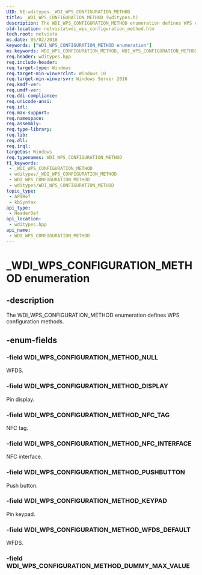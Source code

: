 ```yaml
---
UID: NE:wditypes._WDI_WPS_CONFIGURATION_METHOD
title: _WDI_WPS_CONFIGURATION_METHOD (wditypes.h)
description: The WDI_WPS_CONFIGURATION_METHOD enumeration defines WPS configuration methods.
old-location: netvista\wdi_wps_configuration_method.htm
tech.root: netvista
ms.date: 05/02/2018
keywords: ["WDI_WPS_CONFIGURATION_METHOD enumeration"]
ms.keywords: WDI_WPS_CONFIGURATION_METHOD, WDI_WPS_CONFIGURATION_METHOD enumeration [Network Drivers Starting with Windows Vista], WDI_WPS_CONFIGURATION_METHOD_DISPLAY, WDI_WPS_CONFIGURATION_METHOD_KEYPAD, WDI_WPS_CONFIGURATION_METHOD_NFC_INTERFACE, WDI_WPS_CONFIGURATION_METHOD_NFC_TAG, WDI_WPS_CONFIGURATION_METHOD_NULL, WDI_WPS_CONFIGURATION_METHOD_PUSHBUTTON, WDI_WPS_CONFIGURATION_METHOD_WFDS_DEFAULT, _WDI_WPS_CONFIGURATION_METHOD, netvista.wdi_wps_configuration_method, wditypes/WDI_WPS_CONFIGURATION_METHOD, wditypes/WDI_WPS_CONFIGURATION_METHOD_DISPLAY, wditypes/WDI_WPS_CONFIGURATION_METHOD_KEYPAD, wditypes/WDI_WPS_CONFIGURATION_METHOD_NFC_INTERFACE, wditypes/WDI_WPS_CONFIGURATION_METHOD_NFC_TAG, wditypes/WDI_WPS_CONFIGURATION_METHOD_NULL, wditypes/WDI_WPS_CONFIGURATION_METHOD_PUSHBUTTON, wditypes/WDI_WPS_CONFIGURATION_METHOD_WFDS_DEFAULT
req.header: wditypes.hpp
req.include-header: 
req.target-type: Windows
req.target-min-winverclnt: Windows 10
req.target-min-winversvr: Windows Server 2016
req.kmdf-ver: 
req.umdf-ver: 
req.ddi-compliance: 
req.unicode-ansi: 
req.idl: 
req.max-support: 
req.namespace: 
req.assembly: 
req.type-library: 
req.lib: 
req.dll: 
req.irql: 
targetos: Windows
req.typenames: WDI_WPS_CONFIGURATION_METHOD
f1_keywords:
 - _WDI_WPS_CONFIGURATION_METHOD
 - wditypes/_WDI_WPS_CONFIGURATION_METHOD
 - WDI_WPS_CONFIGURATION_METHOD
 - wditypes/WDI_WPS_CONFIGURATION_METHOD
topic_type:
 - APIRef
 - kbSyntax
api_type:
 - HeaderDef
api_location:
 - wditypes.hpp
api_name:
 - WDI_WPS_CONFIGURATION_METHOD
---
```


# _WDI_WPS_CONFIGURATION_METHOD enumeration


## -description

The WDI_WPS_CONFIGURATION_METHOD enumeration defines WPS configuration methods.

## -enum-fields

### -field WDI_WPS_CONFIGURATION_METHOD_NULL

WFDS.

### -field WDI_WPS_CONFIGURATION_METHOD_DISPLAY

Pin display.

### -field WDI_WPS_CONFIGURATION_METHOD_NFC_TAG

NFC tag.

### -field WDI_WPS_CONFIGURATION_METHOD_NFC_INTERFACE

NFC interface.

### -field WDI_WPS_CONFIGURATION_METHOD_PUSHBUTTON

Push button.

### -field WDI_WPS_CONFIGURATION_METHOD_KEYPAD

Pin keypad.

### -field WDI_WPS_CONFIGURATION_METHOD_WFDS_DEFAULT

WFDS.

### -field WDI_WPS_CONFIGURATION_METHOD_DUMMY_MAX_VALUE

